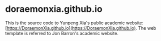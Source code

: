 # doraemonxia.github.io

This is the source code to Yunpeng Xia's public academic website: [https://DoraemonXia.github.io](https://DoraemonXia.github.io). The web template is referred to Jon Barron's  academic website. 
